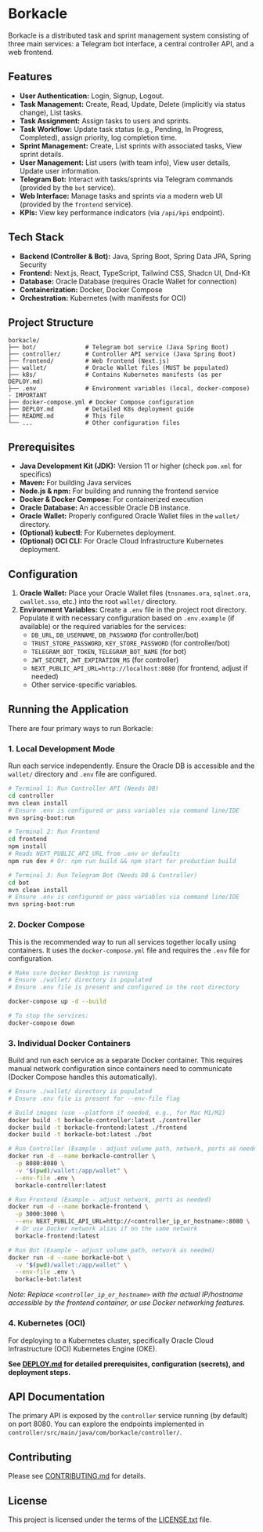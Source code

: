 # Borkacle

Borkacle is a distributed task and sprint management system consisting of three main services: a Telegram bot interface, a central controller API, and a web frontend.

## Features

*   **User Authentication:** Login, Signup, Logout.
*   **Task Management:** Create, Read, Update, Delete (implicitly via status change), List tasks.
*   **Task Assignment:** Assign tasks to users and sprints.
*   **Task Workflow:** Update task status (e.g., Pending, In Progress, Completed), assign priority, log completion time.
*   **Sprint Management:** Create, List sprints with associated tasks, View sprint details.
*   **User Management:** List users (with team info), View user details, Update user information.
*   **Telegram Bot:** Interact with tasks/sprints via Telegram commands (provided by the `bot` service).
*   **Web Interface:** Manage tasks and sprints via a modern web UI (provided by the `frontend` service).
*   **KPIs:** View key performance indicators (via `/api/kpi` endpoint).

## Tech Stack

*   **Backend (Controller & Bot):** Java, Spring Boot, Spring Data JPA, Spring Security
*   **Frontend:** Next.js, React, TypeScript, Tailwind CSS, Shadcn UI, Dnd-Kit
*   **Database:** Oracle Database (requires Oracle Wallet for connection)
*   **Containerization:** Docker, Docker Compose
*   **Orchestration:** Kubernetes (with manifests for OCI)

## Project Structure

```
borkacle/
├── bot/              # Telegram bot service (Java Spring Boot)
├── controller/       # Controller API service (Java Spring Boot)
├── frontend/         # Web frontend (Next.js)
├── wallet/           # Oracle Wallet files (MUST be populated)
├── k8s/              # Contains Kubernetes manifests (as per DEPLOY.md)
├── .env              # Environment variables (local, docker-compose) - IMPORTANT
├── docker-compose.yml # Docker Compose configuration
├── DEPLOY.md         # Detailed K8s deployment guide
├── README.md         # This file
└── ...               # Other configuration files
```

## Prerequisites

*   **Java Development Kit (JDK):** Version 11 or higher (check `pom.xml` for specifics)
*   **Maven:** For building Java services
*   **Node.js & npm:** For building and running the frontend service
*   **Docker & Docker Compose:** For containerized execution
*   **Oracle Database:** An accessible Oracle DB instance.
*   **Oracle Wallet:** Properly configured Oracle Wallet files in the `wallet/` directory.
*   **(Optional) kubectl:** For Kubernetes deployment.
*   **(Optional) OCI CLI:** For Oracle Cloud Infrastructure Kubernetes deployment.

## Configuration

1.  **Oracle Wallet:** Place your Oracle Wallet files (`tnsnames.ora`, `sqlnet.ora`, `cwallet.sso`, etc.) into the root `wallet/` directory.
2.  **Environment Variables:** Create a `.env` file in the project root directory. Populate it with necessary configuration based on `.env.example` (if available) or the required variables for the services:
    *   `DB_URL`, `DB_USERNAME`, `DB_PASSWORD` (for controller/bot)
    *   `TRUST_STORE_PASSWORD`, `KEY_STORE_PASSWORD` (for controller/bot)
    *   `TELEGRAM_BOT_TOKEN`, `TELEGRAM_BOT_NAME` (for bot)
    *   `JWT_SECRET`, `JWT_EXPIRATION_MS` (for controller)
    *   `NEXT_PUBLIC_API_URL=http://localhost:8080` (for frontend, adjust if needed)
    *   Other service-specific variables.

## Running the Application

There are four primary ways to run Borkacle:

### 1. Local Development Mode

Run each service independently. Ensure the Oracle DB is accessible and the `wallet/` directory and `.env` file are configured.

```bash
# Terminal 1: Run Controller API (Needs DB)
cd controller
mvn clean install
# Ensure .env is configured or pass variables via command line/IDE
mvn spring-boot:run

# Terminal 2: Run Frontend
cd frontend
npm install
# Reads NEXT_PUBLIC_API_URL from .env or defaults
npm run dev # Or: npm run build && npm start for production build

# Terminal 3: Run Telegram Bot (Needs DB & Controller)
cd bot
mvn clean install
# Ensure .env is configured or pass variables via command line/IDE
mvn spring-boot:run
```

### 2. Docker Compose

This is the recommended way to run all services together locally using containers. It uses the `docker-compose.yml` file and requires the `.env` file for configuration.

```bash
# Make sure Docker Desktop is running
# Ensure ./wallet/ directory is populated
# Ensure .env file is present and configured in the root directory

docker-compose up -d --build

# To stop the services:
docker-compose down
```

### 3. Individual Docker Containers

Build and run each service as a separate Docker container. This requires manual network configuration since containers need to communicate (Docker Compose handles this automatically).

```bash
# Ensure ./wallet/ directory is populated
# Ensure .env file is present for --env-file flag

# Build images (use --platform if needed, e.g., for Mac M1/M2)
docker build -t borkacle-controller:latest ./controller
docker build -t borkacle-frontend:latest ./frontend
docker build -t borkacle-bot:latest ./bot

# Run Controller (Example - adjust volume path, network, ports as needed)
docker run -d --name borkacle-controller \
  -p 8080:8080 \
  -v "$(pwd)/wallet:/app/wallet" \
  --env-file .env \
  borkacle-controller:latest

# Run Frontend (Example - adjust network, ports as needed)
docker run -d --name borkacle-frontend \
  -p 3000:3000 \
  --env NEXT_PUBLIC_API_URL=http://<controller_ip_or_hostname>:8080 \
  # Or use Docker network alias if on the same network
  borkacle-frontend:latest

# Run Bot (Example - adjust volume path, network as needed)
docker run -d --name borkacle-bot \
  -v "$(pwd)/wallet:/app/wallet" \
  --env-file .env \
  borkacle-bot:latest
```
*Note: Replace `<controller_ip_or_hostname>` with the actual IP/hostname accessible by the frontend container, or use Docker networking features.* 

### 4. Kubernetes (OCI)

For deploying to a Kubernetes cluster, specifically Oracle Cloud Infrastructure (OCI) Kubernetes Engine (OKE).

**See [DEPLOY.md](DEPLOY.md) for detailed prerequisites, configuration (secrets), and deployment steps.**

## API Documentation

The primary API is exposed by the `controller` service running (by default) on port 8080. You can explore the endpoints implemented in `controller/src/main/java/com/borkacle/controller/`.

## Contributing

Please see [CONTRIBUTING.md](CONTRIBUTING.md) for details.

## License

This project is licensed under the terms of the [LICENSE.txt](LICENSE.txt) file.
